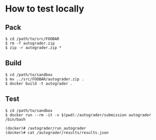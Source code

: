 # How to test locally

## Pack

```
$ cd /path/to/src/FOOBAR
$ rm -f autograder.zip
$ zip -r autograder.zip *
```

## Build

```
$ cd /path/to/sandbox
$ mv ../src/FOOBAR/autograder.zip .
$ docker build -t autograder .
```

## Test

```
$ cd /path/to/sandbox
$ docker run --rm -it -v $(pwd):/autograder/submission autograder /bin/bash

(docker)# /autograder/run_autograder
(docker)# cat /autograder/results/results.json
```
